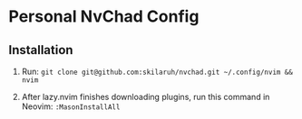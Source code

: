 # Personal NvChad Config

## Installation

1. Run:
   `git clone git@github.com:skilaruh/nvchad.git ~/.config/nvim && nvim`

2. After lazy.nvim finishes downloading plugins, run this command in Neovim:
   `:MasonInstallAll`
